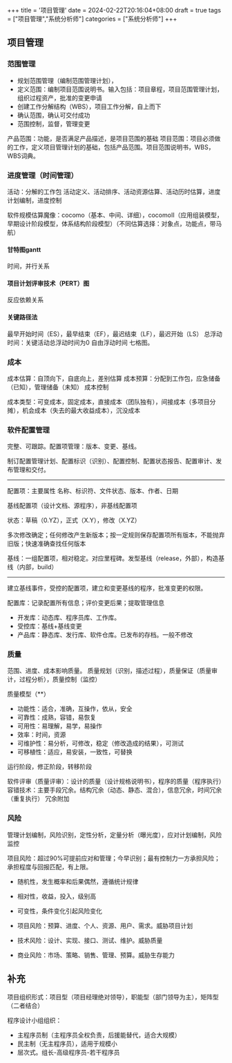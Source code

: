 +++
title = '项目管理'
date = 2024-02-22T20:16:04+08:00
draft = true
tags = ["项目管理","系统分析师"]
categories = ["系统分析师"]
+++

## 项目管理

### 范围管理

- 规划范围管理（编制范围管理计划），
- 定义范围：编制项目范围说明书。输入包括：项目章程，项目范围管理计划，组织过程资产，批准的变更申请
- 创建工作分解结构（WBS），项目工作分解，自上而下
- 确认范围，确认可交付成功
- 范围控制，监督，管理变更

产品范围：功能，是否满足产品描述，是项目范围的基础
项目范围：项目必须做的工作，定义项目管理计划的基础，包括产品范围。项目范围说明书，WBS，WBS词典。

### 进度管理（时间管理）

活动：分解的工作包
活动定义、活动排序、活动资源估算、活动历时估算，进度计划编制，进度控制

软件规模估算魔像：cocomo（基本、中间、详细），cocomoII（应用组装模型，早期设计阶段模型，体系结构阶段模型）（不同估算选择：对象点，功能点，带马航）

#### 甘特图gantt

时间，并行关系

#### 项目计划评审技术（PERT）图

反应依赖关系

#### 关键路径法

最早开始时间（ES），最早结束（EF），最迟结束（LF），最迟开始（LS）
总浮动时间：关键活动总浮动时间为0
自由浮动时间
七格图。

### 成本

成本估算：自顶向下，自底向上，差别估算
成本预算：分配到工作包，应急储备（已知），管理储备（未知）
成本控制

成本类型：可变成本，固定成本，直接成本（团队独有），间接成本（多项目分摊），机会成本（失去的最大收益成本），沉没成本


### 软件配置管理

完整、可跟踪。配置项管理：版本、变更、基线。

制订配置管理计划、配置标识（识别）、配置控制、配置状态报告、配置审计、发布管理和交付。
<hr/>
配置项：主要属性 名称、标识符、文件状态、版本、作者、日期

基线配置项（设计文档、源程序），非基线配置项

状态：草稿（0.YZ），正式（X.Y），修改（X.YZ）

多次修改确定；任何修改产生新版本；按一定规则保存配置项所有版本，不能抛弃旧版；快速准确查找任何版本

基线：一组配置项，相对稳定。对应里程碑。发型基线（release，外部），构造基线（内部，build）

<hr/>
建立基线事件，受控的配置项，建立和变更基线的程序，批准变更的权限。

配置库：记录配置所有信息；评价变更后果；提取管理信息
- 开发库：动态库、程序员库、工作库。
- 受控库：基线+基线变更
- 产品库：静态库、发行库、软件仓库。已发布的存档。一般不修改

### 质量

范围、进度、成本影响质量。
质量规划（识别，描述过程），质量保证（质量审计，过程分析），质量控制（监控）

质量模型（**）
- 功能性：适合，准确，互操作，依从，安全
- 可靠性：成熟，容错，易恢复
- 可用性：易理解，易学，易操作
- 效率：时间，资源
- 可维护性：易分析，可修改，稳定（修改造成的结果），可测试
- 可移植性：适应，易安装，一致性，可替换

运行阶段，修正阶段，转移阶段

软件评审（质量评审）：设计的质量（设计规格说明书），程序的质量（程序执行）
容错技术：主要手段冗余。结构冗余（动态、静态、混合），信息冗余，时间冗余（重复执行）
冗余附加


### 风险

管理计划编制，风险识别，定性分析，定量分析（曝光度），应对计划编制，风险监控

项目风险：超过90%可提前应对和管理；今早识别；最有控制力一方承担风险；承担程度与回报匹配，有上限。
- 随机性，发生概率和后果偶然，遵循统计规律
- 相对性，收益，投入，级别高
- 可变性，条件变化引起风险变化

- 项目风险：预算、进度、个人、资源、用户、需求。威胁项目计划
- 技术风险：设计、实现、接口、测试、维护。威胁质量
- 商业风险：市场、策略、销售、管理、预算。威胁生存能力

## 补充

项目组织形式：项目型（项目经理绝对领导），职能型（部门领导为主），矩阵型（二者结合）

程序设计小组组织：
- 主程序员制（主程序员全权负责，后援能替代，适合大规模）
- 民主制（无主程序员），适用于规模小
- 层次式。组长-高级程序员-若干程序员